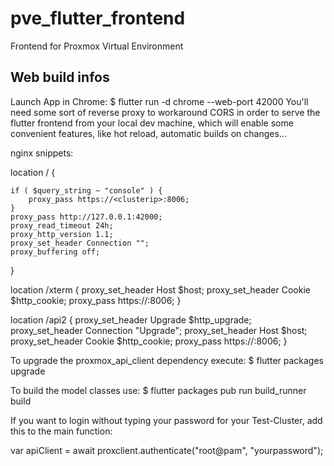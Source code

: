 # pve_flutter_frontend

Frontend for Proxmox Virtual Environment

## Web build infos

Launch App in Chrome:
$ flutter run -d chrome --web-port 42000
You'll need some sort of reverse proxy to workaround CORS in order to serve the
flutter frontend from your local dev machine, which will enable some convenient
features, like hot reload, automatic builds on changes...

nginx snippets:

location / {

	if ( $query_string ~ "console" ) {
		proxy_pass https://<clusterip>:8006;
	}
	proxy_pass http://127.0.0.1:42000;
	proxy_read_timeout 24h;
	proxy_http_version 1.1;
	proxy_set_header Connection "";
	proxy_buffering off;

}

location /xterm {
	proxy_set_header Host $host;
	proxy_set_header Cookie $http_cookie;
	proxy_pass https://<clusterip>:8006;
}

location /api2 {
	proxy_set_header Upgrade $http_upgrade;
	proxy_set_header Connection "Upgrade";
	proxy_set_header Host $host;
	proxy_set_header Cookie $http_cookie;
	proxy_pass https://<clusterip>:8006;
}

To upgrade the proxmox_api_client dependency execute:
$ flutter packages upgrade

To build the model classes use:
$ flutter packages pub run build_runner build

If you want to login without typing your password for your
Test-Cluster, add this to the main function:

var apiClient = await proxclient.authenticate("root@pam", "yourpassword");
